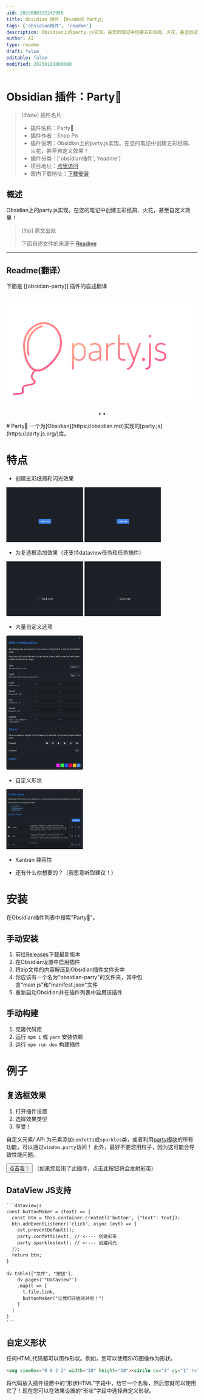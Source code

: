 ```yaml
---
uid: 2023080322242950
title: Obsidian 插件：【Readme】Party🎉
tags: ['obsidian插件', 'readme']
description: Obsidian上的party.js实现。在您的笔记中创建五彩纸屑、火花，甚至自定义效果！
author: AI
type: readme
draft: false
editable: false
modified: 20230101000000
---
```


# Obsidian 插件：Party🎉

> [!Note] 插件名片
> - 插件名称：Party🎉
> - 插件作者：Shap Po
> - 插件说明：Obsidian上的party.js实现。在您的笔记中创建五彩纸屑、火花，甚至自定义效果！
> - 插件分类：['obsidian插件', 'readme']
> - 项目地址：[点我访问](https://github.com/shap-po/obsidian-party)
> - 国内下载地址：[下载安装](https://pkmer.cn/products/plugin/pluginMarket/?obsidian-party)

## 概述

Obsidian上的party.js实现。在您的笔记中创建五彩纸屑、火花，甚至自定义效果！



> [!tip] 原文出处
> 
>下面自述文件的来源于 [Readme](https://ghproxy.net/https://raw.githubusercontent.com/shap-po/obsidian-party/master/README.md)
> 

---

## Readme(翻译）

下面是 [[obsidian-party]] 插件的自述翻译


<h1 align="center">
    <img src="https://raw.githubusercontent.com/yiliansource/party-js/main/.github/banner.svg"/>
</h1>

<p align="center">
     &bull;
     &bull;
    
</p>

<p align="center">
  
  
</p>
# Party🎉
一个为[Obsidian](https://obsidian.md)实现的[party.js](https://party.js.org/)库。

# 特点
- 创建五彩纸屑和闪光效果

<img src="https://raw.githubusercontent.com/shap-po/obsidian-party/master/images/confetti.gif" width="40%"/> <img src="https://raw.githubusercontent.com/shap-po/obsidian-party/master/images/sparkles.gif" width="40%"/>

- 为复选框添加效果（还支持dataview任务和任务插件）

<img src="https://raw.githubusercontent.com/shap-po/obsidian-party/master/images/checkbox.gif" width="40%"/> <img src="https://raw.githubusercontent.com/shap-po/obsidian-party/master/images/snowflakes.gif" width="40%"/>

- 大量自定义选项

<img src="https://raw.githubusercontent.com/shap-po/obsidian-party/master/images/customization.png" width="40%"/>

- 自定义形状

<img src="https://raw.githubusercontent.com/shap-po/obsidian-party/master/images/custom-shapes.png" width="40%"/>

- Kanban 兼容性

- 还有什么你想要的？（我愿意听取建议！）

# 安装
在Obsidian插件列表中搜索"Party🎉"。

## 手动安装
1. 前往[Releases](https://github.com/shap-po/obsidian-party/releases)下载最新版本
2. 在Obsidian设置中启用插件
3. 将zip文件的内容解压到Obsidian插件文件夹中
4. 你应该有一个名为"obsidian-party"的文件夹，其中包含"main.js"和"manifest.json"文件
5. 重新启动Obsidian并在插件列表中启用该插件

## 手动构建
1. 克隆代码库
2. 运行 `npm i` 或 `yarn` 安装依赖
3. 运行 `npm run dev` 构建插件

# 例子

## 复选框效果
1. 打开插件设置
2. 选择效果类型
3. 享受！

自定义元素/ API
为元素添加`confetti`或`sparkles`类，或者利用[party模块](https://party.js.org/docs)的所有功能，可以通过`window.party`访问！
此外，最好不要滥用粒子，因为这可能会导致性能问题。

<button class="confetti">点击我！</button>
（如果您启用了此插件，点击此按钮将会发射彩带）

## DataView JS支持
````
```dataviewjs
const buttonMaker = (text) => {
  const btn = this.container.createEl('button', {"text": text});
  btn.addEventListener('click', async (evt) => {
    evt.preventDefault();
    party.confetti(evt); // <---- 创建彩带
    party.sparkles(evt); // <---- 创建闪光
  });
  return btn;
}

dv.table(["文件", "按钮"],
	dv.pages('"Dataview"')
    .map(t => [
      t.file.link,
      buttonMaker("让我们开始派对吧！")
    ]
  )
)
```
````

## 自定义形状
任何HTML代码都可以用作形状。例如，您可以使用SVG图像作为形状。
```html
<svg viewBox="0 0 2 2" width="10" height="10"><circle cx="1" cy="1" r="1"/></svg>
```
将代码放入插件设置中的“形状HTML”字段中，给它一个名称，然后您就可以使用它了！现在您可以在效果设置的“形状”字段中选择自定义形状。



